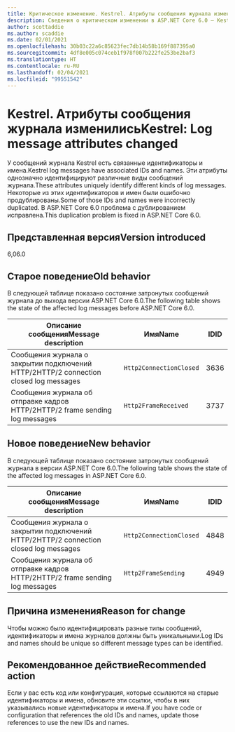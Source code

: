 ```yaml
---
title: Критическое изменение. Kestrel. Атрибуты сообщения журнала изменились
description: Сведения о критическом изменении в ASP.NET Core 6.0 — Kestrel. Атрибуты сообщения журнала изменились
author: scottaddie
ms.author: scaddie
ms.date: 02/01/2021
ms.openlocfilehash: 30b03c22a6c85623fec7db14b58b169f887395a0
ms.sourcegitcommit: 4df8e005c074ceb1f978f007b222fe253be2baf3
ms.translationtype: HT
ms.contentlocale: ru-RU
ms.lasthandoff: 02/04/2021
ms.locfileid: "99551542"
---
```

# <a name="kestrel-log-message-attributes-changed"></a><span data-ttu-id="c374e-103">Kestrel. Атрибуты сообщения журнала изменились</span><span class="sxs-lookup"><span data-stu-id="c374e-103">Kestrel: Log message attributes changed</span></span>

<span data-ttu-id="c374e-104">У сообщений журнала Kestrel есть связанные идентификаторы и имена.</span><span class="sxs-lookup"><span data-stu-id="c374e-104">Kestrel log messages have associated IDs and names.</span></span> <span data-ttu-id="c374e-105">Эти атрибуты однозначно идентифицируют различные виды сообщений журнала.</span><span class="sxs-lookup"><span data-stu-id="c374e-105">These attributes uniquely identify different kinds of log messages.</span></span> <span data-ttu-id="c374e-106">Некоторые из этих идентификаторов и имен были ошибочно продублированы.</span><span class="sxs-lookup"><span data-stu-id="c374e-106">Some of those IDs and names were incorrectly duplicated.</span></span> <span data-ttu-id="c374e-107">В ASP.NET Core 6.0 проблема с дублированием исправлена.</span><span class="sxs-lookup"><span data-stu-id="c374e-107">This duplication problem is fixed in ASP.NET Core 6.0.</span></span>

## <a name="version-introduced"></a><span data-ttu-id="c374e-108">Представленная версия</span><span class="sxs-lookup"><span data-stu-id="c374e-108">Version introduced</span></span>

<span data-ttu-id="c374e-109">6,0</span><span class="sxs-lookup"><span data-stu-id="c374e-109">6.0</span></span>

## <a name="old-behavior"></a><span data-ttu-id="c374e-110">Старое поведение</span><span class="sxs-lookup"><span data-stu-id="c374e-110">Old behavior</span></span>

<span data-ttu-id="c374e-111">В следующей таблице показано состояние затронутых сообщений журнала до выхода версии ASP.NET Core 6.0.</span><span class="sxs-lookup"><span data-stu-id="c374e-111">The following table shows the state of the affected log messages before ASP.NET Core 6.0.</span></span>

| <span data-ttu-id="c374e-112">Описание сообщения</span><span class="sxs-lookup"><span data-stu-id="c374e-112">Message description</span></span>                   | <span data-ttu-id="c374e-113">Имя</span><span class="sxs-lookup"><span data-stu-id="c374e-113">Name</span></span>                    | <span data-ttu-id="c374e-114">ID</span><span class="sxs-lookup"><span data-stu-id="c374e-114">ID</span></span> |
|---------------------------------------|-------------------------|----|
| <span data-ttu-id="c374e-115">Сообщения журнала о закрытии подключений HTTP/2</span><span class="sxs-lookup"><span data-stu-id="c374e-115">HTTP/2 connection closed log messages</span></span> | `Http2ConnectionClosed` | <span data-ttu-id="c374e-116">36</span><span class="sxs-lookup"><span data-stu-id="c374e-116">36</span></span> |
| <span data-ttu-id="c374e-117">Сообщения журнала об отправке кадров HTTP/2</span><span class="sxs-lookup"><span data-stu-id="c374e-117">HTTP/2 frame sending log messages</span></span>     | `Http2FrameReceived`    | <span data-ttu-id="c374e-118">37</span><span class="sxs-lookup"><span data-stu-id="c374e-118">37</span></span> |

## <a name="new-behavior"></a><span data-ttu-id="c374e-119">Новое поведение</span><span class="sxs-lookup"><span data-stu-id="c374e-119">New behavior</span></span>

<span data-ttu-id="c374e-120">В следующей таблице показано состояние затронутых сообщений журнала в версии ASP.NET Core 6.0.</span><span class="sxs-lookup"><span data-stu-id="c374e-120">The following table shows the state of the affected log messages in ASP.NET Core 6.0.</span></span>

| <span data-ttu-id="c374e-121">Описание сообщения</span><span class="sxs-lookup"><span data-stu-id="c374e-121">Message description</span></span>                   | <span data-ttu-id="c374e-122">Имя</span><span class="sxs-lookup"><span data-stu-id="c374e-122">Name</span></span>                    | <span data-ttu-id="c374e-123">ID</span><span class="sxs-lookup"><span data-stu-id="c374e-123">ID</span></span> |
|---------------------------------------|-------------------------|----|
| <span data-ttu-id="c374e-124">Сообщения журнала о закрытии подключений HTTP/2</span><span class="sxs-lookup"><span data-stu-id="c374e-124">HTTP/2 connection closed log messages</span></span> | `Http2ConnectionClosed` | <span data-ttu-id="c374e-125">48</span><span class="sxs-lookup"><span data-stu-id="c374e-125">48</span></span> |
| <span data-ttu-id="c374e-126">Сообщения журнала об отправке кадров HTTP/2</span><span class="sxs-lookup"><span data-stu-id="c374e-126">HTTP/2 frame sending log messages</span></span>     | `Http2FrameSending`     | <span data-ttu-id="c374e-127">49</span><span class="sxs-lookup"><span data-stu-id="c374e-127">49</span></span> |

## <a name="reason-for-change"></a><span data-ttu-id="c374e-128">Причина изменения</span><span class="sxs-lookup"><span data-stu-id="c374e-128">Reason for change</span></span>

<span data-ttu-id="c374e-129">Чтобы можно было идентифицировать разные типы сообщений, идентификаторы и имена журналов должны быть уникальными.</span><span class="sxs-lookup"><span data-stu-id="c374e-129">Log IDs and names should be unique so different message types can be identified.</span></span>

## <a name="recommended-action"></a><span data-ttu-id="c374e-130">Рекомендованное действие</span><span class="sxs-lookup"><span data-stu-id="c374e-130">Recommended action</span></span>

<span data-ttu-id="c374e-131">Если у вас есть код или конфигурация, которые ссылаются на старые идентификаторы и имена, обновите эти ссылки, чтобы в них указывались новые идентификаторы и имена.</span><span class="sxs-lookup"><span data-stu-id="c374e-131">If you have code or configuration that references the old IDs and names, update those references to use the new IDs and names.</span></span>

<!--

## Category

ASP.NET Core

## Affected APIs

Not detectable via API analysis

-->
